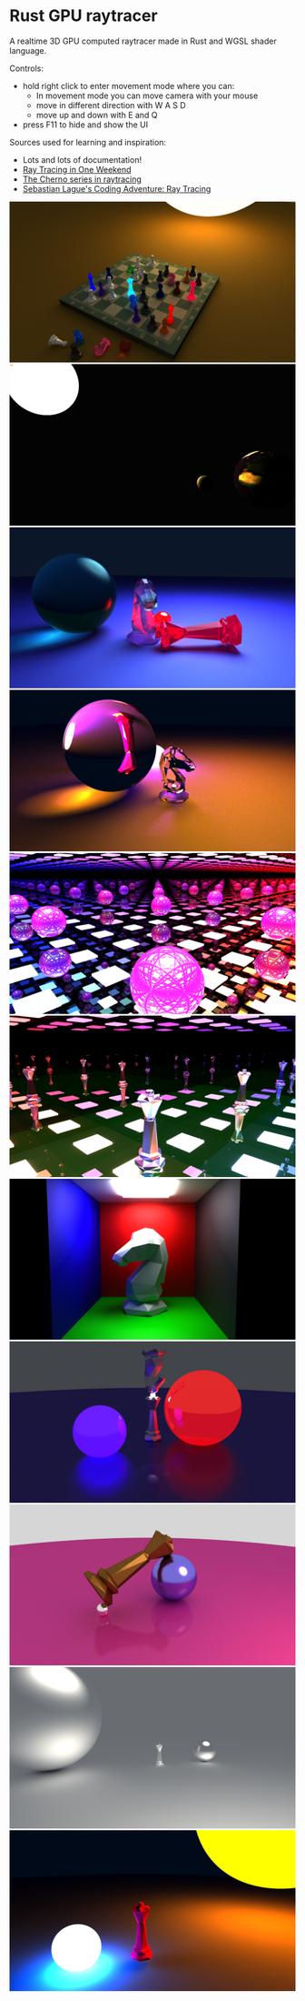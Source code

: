 # Rust GPU raytracer

A realtime 3D GPU computed raytracer made in Rust and WGSL shader language.

Controls:
- hold right click to enter movement mode where you can:
  - In movement mode you can move camera with your mouse
  - move in different direction with W A S D
  - move up and down with E and Q
- press F11 to hide and show the UI

Sources used for learning and inspiration:
- Lots and lots of documentation!
- [Ray Tracing in One Weekend](https://raytracing.github.io/)
- [The Cherno series in raytracing](https://www.youtube.com/watch?v=gfW1Fhd9u9Q&list=PLlrATfBNZ98edc5GshdBtREv5asFW3yXl)
- [Sebastian Lague's Coding Adventure: Ray Tracing](https://www.youtube.com/watch?v=Qz0KTGYJtUk)


![Ray tracer example 11](./Rendered_images/Raytracing_example11.png)
![Ray tracer example 10](./Rendered_images/Raytracing_example10.png)
![Ray tracer example 9](./Rendered_images/Raytracing_example9.png)
![Ray tracer example 8](./Rendered_images/Raytracing_example8.png)
![Ray tracer example 7](./Rendered_images/Raytracing_example7.png)
![Ray tracer example 6](./Rendered_images/Raytracing_example6.png)
![Ray tracer example 5](./Rendered_images/Raytracing_example5.png)
![Ray tracer example 4](./Rendered_images/Raytracing_example4.png)
![Ray tracer example 3](./Rendered_images/Raytracing_example3.png)
![Ray tracer example 2](./Rendered_images/Raytracing_example2.png)
![Ray tracer example 1](./Rendered_images/Raytracing_example.png)
